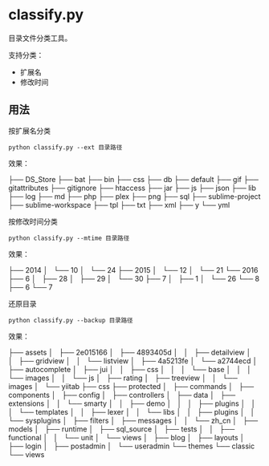 # classify.py

目录文件分类工具。

支持分类：

- 扩展名
- 修改时间

## 用法

按扩展名分类

```
python classify.py --ext 目录路径 
```

效果：

├── DS_Store
├── bat
├── bin
├── css
├── db
├── default
├── gif
├── gitattributes
├── gitignore
├── htaccess
├── jar
├── js
├── json
├── lib
├── log
├── md
├── php
├── plex
├── png
├── sql
├── sublime-project
├── sublime-workspace
├── tpl
├── txt
├── xml
├── y
└── yml

按修改时间分类

```
python classify.py --mtime 目录路径
```

效果：

├── 2014
│   └── 10
│       └── 24
├── 2015
│   └── 12
│       └── 21
└── 2016
    ├── 6
    │   ├── 28
    │   ├── 29
    │   └── 30
    ├── 7
    │   ├── 1
    │   └── 26
    └── 8
        ├── 6
        └── 7

还原目录

```
python classify.py --backup 目录路径
```
效果：

├── assets
│   ├── 2e015166
│   ├── 4893405d
│   │   ├── detailview
│   │   ├── gridview
│   │   └── listview
│   ├── 4a5213fe
│   └── a2744ecd
│       ├── autocomplete
│       ├── jui
│       │   ├── css
│       │   │   └── base
│       │   │       └── images
│       │   └── js
│       ├── rating
│       ├── treeview
│       │   └── images
│       └── yiitab
├── css
├── protected
│   ├── commands
│   ├── components
│   ├── config
│   ├── controllers
│   ├── data
│   ├── extensions
│   │   └── smarty
│   │       ├── demo
│   │       │   ├── plugins
│   │       │   └── templates
│   │       ├── lexer
│   │       └── libs
│   │           ├── plugins
│   │           └── sysplugins
│   ├── filters
│   ├── messages
│   │   └── zh_cn
│   ├── models
│   ├── runtime
│   ├── sql_source
│   ├── tests
│   │   ├── functional
│   │   └── unit
│   └── views
│       ├── blog
│       ├── layouts
│       ├── login
│       ├── postadmin
│       └── useradmin
└── themes
    └── classic
        └── views
